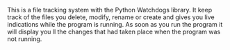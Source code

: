 This is a file tracking system with the Python Watchdogs library. It keep track of the files you delete, modify, rename or create and gives you live indications while the program is running. As soon as you run the program it will display you ll the changes that had taken place when the program was not running.
